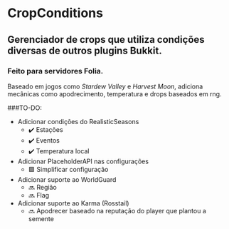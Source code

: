 # **CropConditions**

## Gerenciador de crops que utiliza condições diversas de outros plugins Bukkit.
### Feito para servidores Folia.
Baseado em jogos como *Stardew Valley* e *Harvest Moon*, adiciona mecânicas como apodrecimento, temperatura e drops baseados em rng.

###TO-DO:
+ Adicionar condições do RealisticSeasons
  + ✔️ Estações 
  + ✔️ Eventos
  + ✔️ Temperatura local
+ Adicionar PlaceholderAPI nas configurações
  + 🟪 Simplificar configuração
+ Adicionar suporte ao WorldGuard
  + 🔜 Região
  + 🔜 Flag
+ Adicionar suporte ao Karma (Rosstail)
  + 🔜 Apodrecer baseado na reputação do player que plantou a semente
 
  
